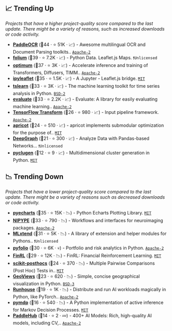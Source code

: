 ## 📈 Trending Up

_Projects that have a higher project-quality score compared to the last update. There might be a variety of reasons, such as increased downloads or code activity._

- <b><a href="https://github.com/PaddlePaddle/PaddleOCR">PaddleOCR</a></b> (🥇44 ·  ⭐ 51K · 📈) - Awesome multilingual OCR and Document Parsing toolkits.. <code><a href="http://bit.ly/3nYMfla">Apache-2</a></code> <code><img src="https://git.io/JLy1M" style="display:inline;" width="13" height="13"></code>
- <b><a href="https://github.com/python-visualization/folium">folium</a></b> (🥇39 ·  ⭐ 7.2K · 📈) - Python Data. Leaflet.js Maps. <code>❗Unlicensed</code>
- <b><a href="https://github.com/huggingface/optimum">optimum</a></b> (🥇37 ·  ⭐ 3K · 📈) - Accelerate inference and training of Transformers, Diffusers, TIMM.. <code><a href="http://bit.ly/3nYMfla">Apache-2</a></code>
- <b><a href="https://github.com/jupyter-widgets/ipyleaflet">ipyleaflet</a></b> (🥈35 ·  ⭐ 1.5K · 📈) - A Jupyter - Leaflet.js bridge. <code><a href="http://bit.ly/34MBwT8">MIT</a></code> <code><img src="https://git.io/JLy1E" style="display:inline;" width="13" height="13"></code>
- <b><a href="https://github.com/tslearn-team/tslearn">tslearn</a></b> (🥇33 ·  ⭐ 3K · 📈) - The machine learning toolkit for time series analysis in Python. <code><a href="http://bit.ly/3rqEWVr">BSD-2</a></code> <code><img src="https://git.io/JLy1F" style="display:inline;" width="13" height="13"></code>
- <b><a href="https://github.com/huggingface/evaluate">evaluate</a></b> (🥇33 ·  ⭐ 2.2K · 📈) - Evaluate: A library for easily evaluating machine learning.. <code><a href="http://bit.ly/3nYMfla">Apache-2</a></code>
- <b><a href="https://github.com/tensorflow/transform">TensorFlow Transform</a></b> (🥈26 ·  ⭐ 980 · 📈) - Input pipeline framework. <code><a href="http://bit.ly/3nYMfla">Apache-2</a></code> <code><img src="https://git.io/JLy1A" style="display:inline;" width="13" height="13"></code>
- <b><a href="https://github.com/jmschrei/apricot">apricot</a></b> (🥉24 ·  ⭐ 510 · 📈) - apricot implements submodular optimization for the purpose of.. <code><a href="http://bit.ly/34MBwT8">MIT</a></code>
- <b><a href="https://github.com/deepgraph/deepgraph">DeepGraph</a></b> (🥉21 ·  ⭐ 300 · 📈) - Analyze Data with Pandas-based Networks... <code>❗Unlicensed</code> <code><img src="https://git.io/JLy1S" style="display:inline;" width="13" height="13"></code>
- <b><a href="https://github.com/clugen/pyclugen">pyclugen</a></b> (🥇12 ·  ⭐ 9 · 📈) - Multidimensional cluster generation in Python. <code><a href="http://bit.ly/34MBwT8">MIT</a></code>

## 📉 Trending Down

_Projects that have a lower project-quality score compared to the last update. There might be a variety of reasons such as decreased downloads or code activity._

- <b><a href="https://github.com/pyecharts/pyecharts">pyecharts</a></b> (🥈35 ·  ⭐ 15K · 📉) - Python Echarts Plotting Library. <code><a href="http://bit.ly/34MBwT8">MIT</a></code> <code><img src="https://git.io/JLy1E" style="display:inline;" width="13" height="13"></code>
- <b><a href="https://github.com/nipy/nipype">NIPYPE</a></b> (🥈33 ·  ⭐ 790 · 📉) - Workflows and interfaces for neuroimaging packages. <code><a href="http://bit.ly/3nYMfla">Apache-2</a></code>
- <b><a href="https://github.com/rasbt/mlxtend">MLxtend</a></b> (🥈31 ·  ⭐ 5K · 📉) - A library of extension and helper modules for Pythons.. <code>❗Unlicensed</code> <code><img src="https://git.io/JLy1F" style="display:inline;" width="13" height="13"></code>
- <b><a href="https://github.com/quantopian/pyfolio">pyfolio</a></b> (🥈30 ·  ⭐ 6K · 💀) - Portfolio and risk analytics in Python. <code><a href="http://bit.ly/3nYMfla">Apache-2</a></code>
- <b><a href="https://github.com/AI4Finance-Foundation/FinRL">FinRL</a></b> (🥇29 ·  ⭐ 12K · 📉) - FinRL: Financial Reinforcement Learning. <code><a href="http://bit.ly/34MBwT8">MIT</a></code>
- <b><a href="https://github.com/maximtrp/scikit-posthocs">scikit-posthocs</a></b> (🥉24 ·  ⭐ 370 · 📉) - Multiple Pairwise Comparisons (Post Hoc) Tests in.. <code><a href="http://bit.ly/34MBwT8">MIT</a></code> <code><img src="https://git.io/JLy1F" style="display:inline;" width="13" height="13"></code>
- <b><a href="https://github.com/holoviz/geoviews">GeoViews</a></b> (🥉23 ·  ⭐ 620 · 📉) - Simple, concise geographical visualization in Python. <code><a href="http://bit.ly/3aKzpTv">BSD-3</a></code>
- <b><a href="https://github.com/run-house/runhouse">Runhouse</a></b> (🥉19 ·  ⭐ 1K · 📉) - Distribute and run AI workloads magically in Python, like PyTorch.. <code><a href="http://bit.ly/3nYMfla">Apache-2</a></code>
- <b><a href="https://github.com/infer-actively/pymdp">pymdp</a></b> (🥉16 ·  ⭐ 540 · 📉) - A Python implementation of active inference for Markov Decision Processes. <code><a href="http://bit.ly/34MBwT8">MIT</a></code>
- <b><a href="https://github.com/PaddlePaddle/PaddleHub">PaddleHub</a></b> (🥉14 ·  ⭐ 2 · 💤) - 400+ AI Models: Rich, high-quality AI models, including CV,.. <code><a href="http://bit.ly/3nYMfla">Apache-2</a></code> <code><img src="https://git.io/JLy1M" style="display:inline;" width="13" height="13"></code>

